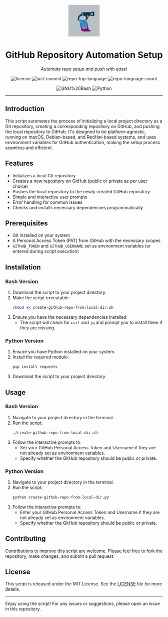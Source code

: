 
<p align="center">
  <img src="repoautomation-logo.jpeg" width="100" />
</p>
<p align="center">
    <h1 align="center">GitHub Repository Automation Setup</h1>
</p>
<p align="center">
    <em>Automate repo setup and push with ease!</em>
</p>
<p align="center">
    <img src="https://img.shields.io/github/license/kmaqsudi/RepoAutomationTool?style=flat&color=0080ff" alt="license">
    <img src="https://img.shields.io/github/last-commit/kmaqsudi/RepoAutomationTool?style=flat&color=0080ff" alt="last-commit">
    <img src="https://img.shields.io/github/languages/top/kmaqsudi/RepoAutomationTool?style=flat&color=0080ff" alt="repo-top-language">
    <img src="https://img.shields.io/github/languages/count/kmaqsudi/RepoAutomationTool?style=flat&color=0080ff" alt="repo-language-count">
</p>
<p align="center">
    <img src="https://img.shields.io/badge/GNU%20Bash-4EAA25.svg?style=flat&logo=GNU-Bash&logoColor=white" alt="GNU%20Bash">
    <img src="https://img.shields.io/badge/Python-3776AB.svg?style=flat&logo=Python&logoColor=white" alt="Python">
</p>
<hr>

## Introduction

This script automates the process of initializing a local project directory as a Git repository, creating a corresponding repository on GitHub, and pushing the local repository to GitHub. It's designed to be platform-agnostic, running on macOS, Debian-based, and RedHat-based systems, and uses environment variables for GitHub authentication, making the setup process seamless and efficient.

## Features

- Initializes a local Git repository
- Creates a new repository on GitHub (public or private as per user choice)
- Pushes the local repository to the newly created GitHub repository
- Simple and interactive user prompts
- Error handling for common issues
- Checks and installs necessary dependencies programmatically

## Prerequisites

- Git installed on your system
- A Personal Access Token (PAT) from GitHub with the necessary scopes
- `GITHUB_TOKEN` and `GITHUB_USERNAME` set as environment variables (or entered during script execution)

## Installation

### Bash Version

1. Download the script to your project directory.
2. Make the script executable:
   ```bash
   chmod +x create-github-repo-from-local-dir.sh
   ```
3. Ensure you have the necessary dependencies installed:
   - The script will check for `curl` and `jq` and prompt you to install them if they are missing.

### Python Version

1. Ensure you have Python installed on your system.
2. Install the required module:
   ```bash
   pip install requests
   ```
3. Download the script to your project directory.

## Usage

### Bash Version

1. Navigate to your project directory in the terminal.
2. Run the script:
   ```bash
   ./create-github-repo-from-local-dir.sh
   ```
3. Follow the interactive prompts to:
   - Set your GitHub Personal Access Token and Username if they are not already set as environment variables.
   - Specify whether the GitHub repository should be public or private.

### Python Version

1. Navigate to your project directory in the terminal.
2. Run the script:
   ```bash
   python create-github-repo-from-local-dir.py
   ```
3. Follow the interactive prompts to:
   - Enter your GitHub Personal Access Token and Username if they are not already set as environment variables.
   - Specify whether the GitHub repository should be public or private.

## Contributing

Contributions to improve this script are welcome. Please feel free to fork the repository, make changes, and submit a pull request.

## License

This script is released under the MIT License. See the [LICENSE](LICENSE) file for more details.

---

Enjoy using the script! For any issues or suggestions, please open an issue in this repository.
